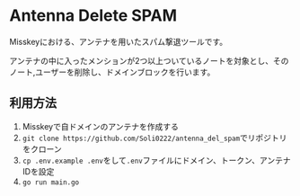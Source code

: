 # Antenna Delete SPAM

Misskeyにおける、アンテナを用いたスパム撃退ツールです。  

アンテナの中に入ったメンションが2つ以上ついているノートを対象とし、そのノート,ユーザーを削除し、ドメインブロックを行います。

## 利用方法

1. Misskeyで自ドメインのアンテナを作成する
2. `git clone https://github.com/Soli0222/antenna_del_spam`でリポジトリをクローン
3. `cp .env.example .env`をして`.env`ファイルにドメイン、トークン、アンテナIDを設定
4. `go run main.go`